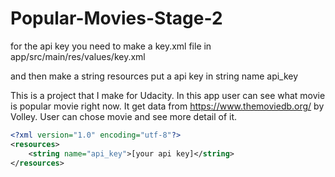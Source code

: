# Popular-Movies-Stage-2

for the api key  you need to make a key.xml file in
app/src/main/res/values/key.xml

and then make a string resources put a api key in string name api_key

This is a project that I make for Udacity. In this app user can see what movie is popular movie right now. It get data from https://www.themoviedb.org/ by Volley.  User can chose movie and see more detail of it.



```xml
<?xml version="1.0" encoding="utf-8"?>
<resources>
    <string name="api_key">[your api key]</string>
</resources>
```
